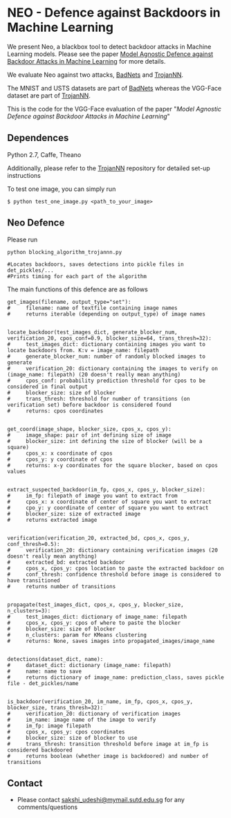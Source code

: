 # NEO - Defence against Backdoors in Machine Learning

We present Neo, a blackbox tool to detect backdoor attacks in Machine Learning models. Please see the paper 
[Model Agnostic Defence against Backdoor Attacks in Machine Learning](https://arxiv.org/abs/1908.02203) for 
more details. 

We evaluate Neo against two attacks, [BadNets](https://arxiv.org/abs/1708.06733) and 
[TrojanNN](https://github.com/PurduePAML/TrojanNN/tree/master/data). 

The MNIST and USTS datasets are part of [BadNets](https://arxiv.org/abs/1708.06733) whereas 
the VGG-Face dataset are part of [TrojanNN](https://github.com/PurduePAML/TrojanNN/tree/master/data).

This is the code for the VGG-Face evaluation of the paper "*Model Agnostic Defence against Backdoor Attacks in Machine Learning*"

## Dependences
Python 2.7, Caffe, Theano

Additionally, please refer to the [TrojanNN](https://github.com/PurduePAML/TrojanNN) repository for detailed set-up 
instructions

To test one image, you can simply run
```
$ python test_one_image.py <path_to_your_image>
```


## Neo Defence
Please run 
```  
python blocking_algorithm_trojannn.py	

#Locates backdoors, saves detections into pickle files in det_pickles/...
#Prints timing for each part of the algorithm
```

The main functions of this defence are as follows 

```
get_images(filename, output_type="set"):
#     filename: name of textfile containing image names
#     returns iterable (depending on output_type) of image names


locate_backdoor(test_images_dict, generate_blocker_num, verification_20, cpos_conf=0.9, blocker_size=64, trans_thresh=32):
#     test_images_dict: dictionary containing images you want to locate backdoors from. K:v = image_name: filepath
#     generate_blocker_num: number of randomly blocked images to generate
#     verification_20: dictionary containing the images to verify on (image_name: filepath) (20 doesn't really mean anything)
#     cpos_conf: probability prediction threshold for cpos to be considered in final output
#     blocker_size: size of blocker
#     trans_thresh: threshold for number of transitions (on verification set) before backdoor is considered found
#     returns: cpos coordinates


get_coord(image_shape, blocker_size, cpos_x, cpos_y):
#     image_shape: pair of int defining size of image
#     blocker_size: int defining the size of blocker (will be a square)
#     cpos_x: x coordinate of cpos
#     cpos_y: y coordinate of cpos
#     returns: x-y coordinates for the square blocker, based on cpos values


extract_suspected_backdoor(im_fp, cpos_x, cpos_y, blocker_size):
#     im_fp: filepath of image you want to extract from
#     cpos_x: x coordinate of center of square you want to extract
#     cpo_y: y coordinate of center of square you want to extract
#     blocker_size: size of extracted image
#     returns extracted image 


verification(verification_20, extracted_bd, cpos_x, cpos_y, conf_thresh=0.5):
#     verification_20: dictionary containing verification images (20 doesn't really mean anything)
#     extracted_bd: extracted backdoor
#     cpos_x, cpos_y: cpos location to paste the extracted backdoor on
#     conf_thresh: confidence threshold before image is considered to have transitioned
#     returns number of transitions


propagate(test_images_dict, cpos_x, cpos_y, blocker_size, n_clusters=3):
#     test_images_dict: dictionary of image_name: filepath
#     cpos_x, cpos_y: cpos of where to paste the blocker
#     blocker_size: size of blocker
#     n_clusters: param for KMeans clustering
#     returns: None, saves images into propagated_images/image_name


detections(dataset_dict, name):
#     dataset_dict: dictionary (image_name: filepath)
#     name: name to save
#     returns dictionary of image_name: prediction_class, saves pickle file - det_pickles/name


is_backdoor(verification_20, im_name, im_fp, cpos_x, cpos_y, blocker_size, trans_thresh=32):
#     verification_20: dictionary of verification images
#     im_name: image name of the image to verify
#     im_fp: image filepath
#     cpos_x, cpos_y: cpos coordinates
#     blocker_size: size of blocker to use
#     trans_thresh: transition threshold before image at im_fp is considered backdoored
#     returns boolean (whether image is backdoored) and number of transitions
```

## Contact
* Please contact sakshi_udeshi@mymail.sutd.edu.sg for any comments/questions
